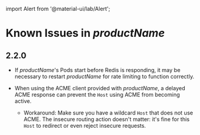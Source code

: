 import Alert from '@material-ui/lab/Alert';

Known Issues in $productName$
=============================

## 2.2.0

- If $productName$'s Pods start before Redis is responding, it may be necessary to restart
  $productName$ for rate limiting to function correctly.

- When using the ACME client provided with $productName$, a delayed ACME response can
  prevent the `Host` using ACME from becoming active.

   - Workaround: Make sure you have a wildcard `Host` that does not use ACME. The insecure routing
     action doesn't matter: it's fine for this `Host` to redirect or even reject insecure requests.
